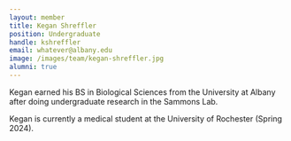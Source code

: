 ```yaml
---
layout: member
title: Kegan Shreffler
position: Undergraduate
handle: kshreffler
email: whatever@albany.edu
image: /images/team/kegan-shreffler.jpg
alumni: true
---
```

Kegan earned his BS in Biological Sciences from the University at Albany after doing undergraduate research in the Sammons Lab. 

Kegan is currently a medical student at the University of Rochester (Spring 2024). 
